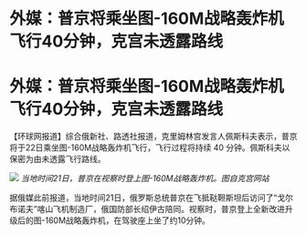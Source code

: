 # 外媒：普京将乘坐图-160M战略轰炸机飞行40分钟，克宫未透露路线

# 外媒：普京将乘坐图-160M战略轰炸机飞行40分钟，克宫未透露路线

【环球网报道】综合俄新社、路透社报道，克里姆林宫发言人佩斯科夫表示，普京将于22日乘坐图-160M战略轰炸机飞行，飞行过程将持续 40
分钟。佩斯科夫以保密为由未透露飞行路线。

![](https://inews.gtimg.com/om_bt/Om25xb6RI1c7Nqe_RAp3JIw0pAKdJqbv5cFSirHDGe5tEAA/1000)
_当地时间21日，普京在视察时登上图-160M战略轰炸机。图自克宫网站_

据俄媒此前报道，当地时间21日，俄罗斯总统普京在飞抵鞑靼斯坦后访问了“戈尔布诺夫”喀山飞机制造厂，俄国防部长绍伊古陪同。视察时，普京登上全新改进升级后的图-160M战略轰炸机，在驾驶座上坐了约10分钟。


